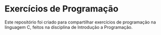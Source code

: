 # Exercícios de Programação
Este repositório foi criado para compartilhar exercícios de programação na linguagem C, feitos na disciplina de Introdução a Programação.
